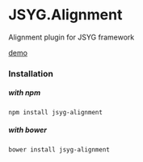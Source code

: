 # JSYG.Alignment
Alignment plugin for JSYG framework

[demo](http://yannickbochatay.github.io/JSYG.Alignment/)

### Installation

##### with npm
```shell
npm install jsyg-alignment
```

##### with bower
```shell
bower install jsyg-alignment
```